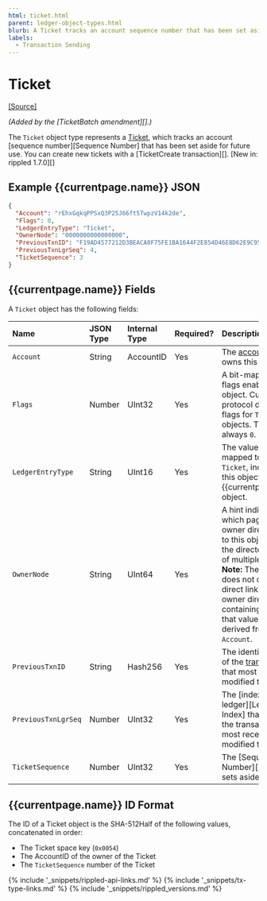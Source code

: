 ```yaml
---
html: ticket.html
parent: ledger-object-types.html
blurb: A Ticket tracks an account sequence number that has been set aside for future use.
labels:
  - Transaction Sending
---
```

# Ticket

[[Source]](https://github.com/XRPLF/rippled/blob/76a6956138c4ecd156c5c408f136ed3d6ab7d0c1/src/ripple/protocol/impl/LedgerFormats.cpp#L155-L164)

_(Added by the [TicketBatch amendment][].)_

The `Ticket` object type represents a [Ticket](tickets.html), which tracks an account [sequence number][Sequence Number] that has been set aside for future use. You can create new tickets with a [TicketCreate transaction][]. [New in: rippled 1.7.0][]

## Example {{currentpage.name}} JSON

```json
{
  "Account": "rEhxGqkqPPSxQ3P25J66ft5TwpzV14k2de",
  "Flags": 0,
  "LedgerEntryType": "Ticket",
  "OwnerNode": "0000000000000000",
  "PreviousTxnID": "F19AD4577212D3BEACA0F75FE1BA1644F2E854D46E8D62E9C95D18E9708CBFB1",
  "PreviousTxnLgrSeq": 4,
  "TicketSequence": 3
}
```

## {{currentpage.name}} Fields

A `Ticket` object has the following fields:

| Name                | JSON Type | Internal Type | Required? | Description                |
|:--------------------|:----------|:--------------|:----------|:---------------------------|
| `Account`           | String    | AccountID     | Yes       | The [account](accounts.html) that owns this Ticket. |
| `Flags`             | Number    | UInt32        | Yes       | A bit-map of boolean flags enabled for this object. Currently, the protocol defines no flags for `Ticket` objects. The value is always `0`. |
| `LedgerEntryType`   | String    | UInt16        | Yes       | The value `0x0054`, mapped to the string `Ticket`, indicates that this object is a {{currentpage.name}} object. |
| `OwnerNode`         | String    | UInt64        | Yes       | A hint indicating which page of the owner directory links to this object, in case the directory consists of multiple pages. **Note:** The object does not contain a direct link to the owner directory containing it, since that value can be derived from the `Account`. |
| `PreviousTxnID`     | String    | Hash256       | Yes       | The identifying hash of the [transaction](transactions.html) that most recently modified this object. |
| `PreviousTxnLgrSeq` | Number    | UInt32        | Yes       | The [index of the ledger][Ledger Index] that contains the transaction that most recently modified this object. |
| `TicketSequence`    | Number    | UInt32        | Yes       | The [Sequence Number][] this Ticket sets aside. |

## {{currentpage.name}} ID Format

The ID of a Ticket object is the SHA-512Half of the following values, concatenated in order:

* The Ticket space key (`0x0054`)
* The AccountID of the owner of the Ticket
* The `TicketSequence` number of the Ticket

<!--{# common link defs #}-->
{% include '_snippets/rippled-api-links.md' %}
{% include '_snippets/tx-type-links.md' %}
{% include '_snippets/rippled_versions.md' %}
